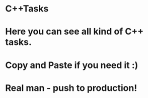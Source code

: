 # C++Tasks
# Here you can see all kind of C++ tasks.
# Copy and Paste if you need it :)
# Real man - push to production!
